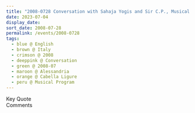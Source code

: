 ```yaml
---
title: "2008-0728 Conversation with Sahaja Yogis and Sir C.P., Musical Program, Nirmal Saṅgīt Saritā, Palazzo Doria, Cabella Ligure, Alessandria, Italy"
date: 2023-07-04
display_date: 
sort_date: 2008-07-28
permalink: /events/2008-0728
tags:
  - blue @ English
  - brown @ Italy
  - crimson @ 2008
  - deeppink @ Conversation
  - green @ 2008-07
  - maroon @ Alessandria
  - orange @ Cabella Ligure
  - peru @ Musical Program
---
```


<wave-list>
  <list-title color="green" width="75">Key Quote</list-title>
  <list-item color="BlanchedAlmond"  width="200"></list-item>
  <list-item color="Lavender"></list-item>
  <list-item color="BlanchedAlmond"></list-item>
</wave-list>

<br>

<wave-list>
  <list-title color="green" width="75">Comments</list-title>
  <list-item color="BlanchedAlmond"  width="200"></list-item>
  <list-item color="Lavender"></list-item>
  <list-item color="BlanchedAlmond"></list-item>
</wave-list>